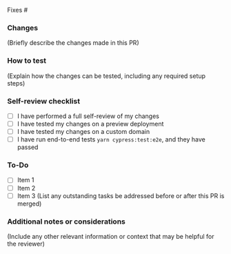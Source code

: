 Fixes #

### Changes
(Briefly describe the changes made in this PR)

### How to test
(Explain how the changes can be tested, including any required setup steps)

### Self-review checklist
- [ ] I have performed a full self-review of my changes
- [ ] I have tested my changes on a preview deployment
- [ ] I have tested my changes on a custom domain
- [ ] I have run end-to-end tests `yarn cypress:test:e2e`, and they have passed

### To-Do
- [ ] Item 1
- [ ] Item 2
- [ ] Item 3
(List any outstanding tasks be addressed before or after this PR is merged)

### Additional notes or considerations
(Include any other relevant information or context that may be helpful for the reviewer)

